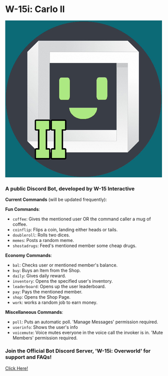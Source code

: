# W-15i: Carlo II

![W-15i: Carlo II](/src/images/logo.png)

### A public Discord Bot, developed by W-15 Interactive

**Current Commands** (will be updated frequently):

**Fun Commands**:

- `coffee`: Gives the mentioned user OR the command caller a mug of coffee.
- `coinflip`: Flips a coin, landing either heads or tails.
- `doubleroll`: Rolls two dices.
- `memes`: Posts a random meme.
- `shostadrugs`: Feed's mentioned member some cheap drugs.

**Economy Commands**:

- `bal`: Checks user or mentioned member's balance.
- `buy`: Buys an Item from the Shop.
- `daily`: Gives daily reward.
- `inventory`: Opens the specified user's inventory.
- `leaderboard`: Opens up the user leaderboard.
- `pay`: Pays the mentioned member.
- `shop`: Opens the Shop Page.
- `work`: works a random job to earn money.

**Miscellaneous Commands**:

- `poll`: Puts an automatic poll. 'Manage Messages' permission required.
- `userinfo`: Shows the user's info
- `voicemute`: Voice mutes everyone in the voice call the invoker is in. 'Mute Members' permission required.

### Join the Official Bot Discord Server, 'W-15i: Overworld' for support and FAQs!

[Click Here!](https://discord.gg/cxWyzYu)
